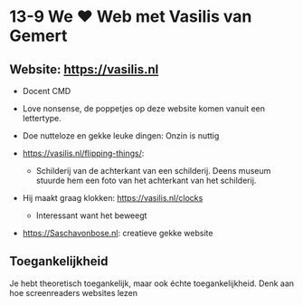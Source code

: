 # 13-9 We ❤️ Web met Vasilis van Gemert

## Website: https://vasilis.nl

- Docent CMD

- Love nonsense, de poppetjes op deze website komen vanuit een lettertype.

- Doe nutteloze en gekke leuke dingen: Onzin is nuttig

- https://vasilis.nl/flipping-things/:
  - Schilderij van de achterkant van een schilderij. Deens museum stuurde hem een foto van het achterkant van het schilderij.

- Hij maakt graag klokken: https://vasilis.nl/clocks
  - Interessant want het beweegt

- https://Saschavonbose.nl: creatieve gekke website

## Toegankelijkheid

Je hebt theoretisch toegankelijk, maar ook échte toegankelijkheid. Denk aan hoe screenreaders websites lezen
